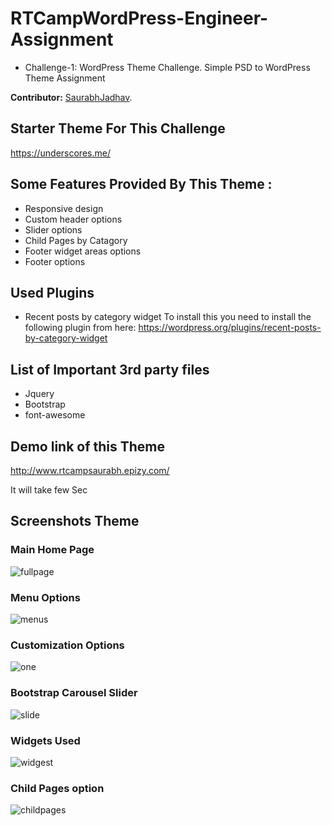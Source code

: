 # RTCampWordPress-Engineer-Assignment
* Challenge-1: WordPress Theme Challenge.
  Simple PSD to WordPress Theme Assignment

**Contributor:** [SaurabhJadhav](https://profiles.wordpress.org/saurabhjk).

## Starter Theme For This Challenge
 https://underscores.me/

## Some Features Provided By This Theme :
* Responsive design 
* Custom header options
* Slider options
* Child Pages by Catagory 
* Footer widget areas options
* Footer options

## Used Plugins
* Recent posts by category widget To install this you need to install the following plugin from here: https://wordpress.org/plugins/recent-posts-by-category-widget

## List of Important 3rd party files
* Jquery
* Bootstrap
* font-awesome

## Demo link of this Theme 
http://www.rtcampsaurabh.epizy.com/

It will take few Sec

## Screenshots Theme 

### Main Home Page

![fullpage](https://user-images.githubusercontent.com/18563323/52870532-192c2d80-316e-11e9-8151-15162c98133e.png)

### Menu Options
![menus](https://user-images.githubusercontent.com/18563323/52870534-192c2d80-316e-11e9-9971-f7a757fc7f62.png)

### Customization Options
![one](https://user-images.githubusercontent.com/18563323/52870535-19c4c400-316e-11e9-9456-b3e0013940ff.png)

### Bootstrap Carousel Slider
![slide](https://user-images.githubusercontent.com/18563323/52870536-19c4c400-316e-11e9-9718-abf383f5a5b3.PNG)

### Widgets Used
![widgest](https://user-images.githubusercontent.com/18563323/52870541-1b8e8780-316e-11e9-96da-bbc2a735e3c2.png)

### Child Pages option 
![childpages](https://user-images.githubusercontent.com/18563323/52870543-1c271e00-316e-11e9-8bb6-0969564822e6.png)
